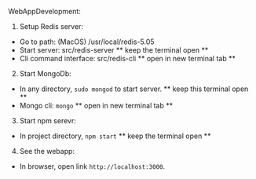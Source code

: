 WebAppDevelopment:

1. Setup Redis server:
  - Go to path: (MacOS) /usr/local/redis-5.05
  - Start server: src/redis-server  ** keep the terminal open **
  - Cli command interface: src/redis-cli  ** open in new terminal tab **
2. Start MongoDb:
  - In any directory, `sudo mongod` to start server. ** keep this terminal open **
  - Mongo cli: `mongo`  ** open in new terminal tab **
3. Start npm serevr:
  - In project directory, `npm start`  ** keep the terminal open **
4. See the webapp:
  - In browser, open link `http://localhost:3000`.

